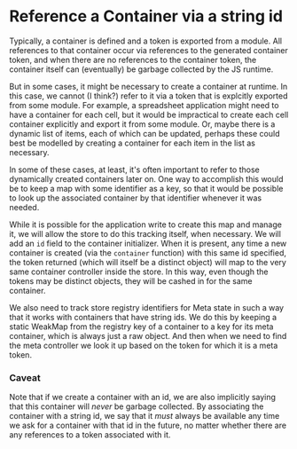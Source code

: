 # Reference a Container via a string id

Typically, a container is defined and a token is exported from a module. All
references to that container occur via references to the generated container
token, and when there are no references to the container token, the container
itself can (eventually) be garbage collected by the JS runtime.

But in some cases, it might be necessary to create a container at runtime. In
this case, we cannot (I think?) refer to it via a token that is explcitly
exported from some module. For example, a spreadsheet
application might need to have a container for each cell, but it would be
impractical to create each cell container explicitly and export it from
some module. Or, maybe there is a dynamic list of items, each of which can
be updated, perhaps these could best be modelled by creating a container
for each item in the list as necessary.

In some of these cases, at least, it's often important to refer to those
dynamically created containers later on. One way to accomplish this would
be to keep a map with some identifier as a key, so that it would be possible
to look up the associated container by that identifier whenever it was needed.

While it is possible for the application write to create this map and
manage it, we will allow the store to do this tracking itself, when necessary. We
will add an `id` field to the container initializer. When it is present, any time
a new container is created (via the `container` function) with this same
id specified, the token returned (which will itself be a distinct object) will
map to the very same container controller inside the store. In this way,
even though the tokens may be distinct objects, they will be cashed in for
the same container.

We also need to track store registry identifiers for Meta state in such a way that
it works with containers that have string ids. We do this by keeping a static WeakMap
from the registry key of a container to a key for its meta container, which is
always just a raw object. And then when we need to find the meta controller we look
it up based on the token for which it is a meta token.

### Caveat

Note that if we create a container with an id, we are also implicitly
saying that this container will *never* be garbage collected. By associating the
container with a string id, we say that it *must* always be available any
time we ask for a container with that id in the future, no matter whether there
are any references to a token associated with it.
